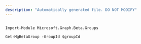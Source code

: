 ```yaml
---
description: "Automatically generated file. DO NOT MODIFY"
---
```


```powershellv2

Import-Module Microsoft.Graph.Beta.Groups

Get-MgBetaGroup -GroupId $groupId

```